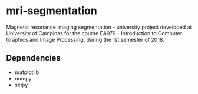 # mri-segmentation

Magnetic resonance imaging segmentation - university project developed at
University of Campinas for the course EA979 - Introduction to Computer Graphics
and Image Processing, during the 1st semester of 2018.

## Dependencies

* matplotlib
* numpy
* scipy
